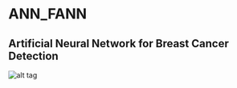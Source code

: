 ANN_FANN
========
## Artificial Neural Network for Breast Cancer Detection

![alt tag](http://image.noelshack.com/fichiers/2014/21/1400608400-ann-picture.jpg)
